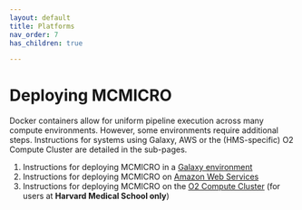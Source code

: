```yaml
---
layout: default
title: Platforms
nav_order: 7
has_children: true

---
```


# Deploying MCMICRO

Docker containers allow for uniform pipeline execution across many compute environments. However, some environments require additional steps. Instructions for systems using Galaxy, AWS or the (HMS-specific) O2 Compute Cluster are detailed in the sub-pages. 

1. Instructions for deploying MCMICRO in a [Galaxy environment](./galaxy/)
1. Instructions for deploying MCMICRO on [Amazon Web Services](./run-AWS.html)
1. Instructions for deploying MCMICRO on the [O2 Compute Cluster](./run-O2.html) (for users at **Harvard Medical School only**) 
